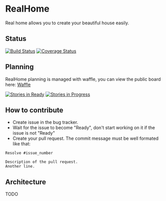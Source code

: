 # RealHome

Real home allows you to create your beautiful house easily.

## Status

[![Build Status](https://travis-ci.org/realitix/realhome.svg?branch=master)](https://travis-ci.org/realitix/realhome) [![Coverage Status](https://coveralls.io/repos/realitix/realhome/badge.svg?branch=master&service=github)](https://coveralls.io/github/realitix/realhome?branch=master)

## Planning

RealHome planning is managed with waffle, you can view the public board here: [Waffle](https://waffle.io/realitix/realhome)

[![Stories in Ready](https://badge.waffle.io/realitix/realhome.svg?label=ready&title=Ready)](http://waffle.io/realitix/realhome) 
[![Stories in Progress](https://badge.waffle.io/realitix/realhome.svg?label=in%20progress&title=In%20Progress)](http://waffle.io/realitix/realhome) 


## How to contribute

- Create issue in the bug tracker.
- Wait for the issue to become "Ready", don't start working on it if the issue is not "Ready"
- Create your pull request. The commit message must be well formated like that:

```
Resolve #issue_number

Description of the pull request.
Another line.
```

## Architecture
TODO

